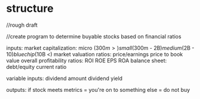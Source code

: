 # structure
//rough draft

//create program to determine buyable stocks based on financial ratios

inputs:
    market capitalization:
       micro ($300m >)
       small ($300m - 2B$)
       medium ($2B - 10$)
       blue chip ($10B <)
    market valuation ratios:
       price/earnings
       price to book value
    overall profitability ratios:
       ROI
       ROE
       EPS
       ROA
    balance sheet:
       debt/equity 
       current ratio
       
variable inputs:
    dividend amount
    dividend yield
    
outputs:
    if stock meets metrics = you're on to something
    else = do not buy
    

    


    

